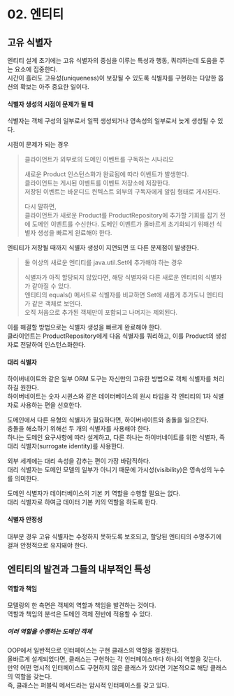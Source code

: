 # 02. 엔티티     
    
## 고유 식별자
엔티티 설계 초기에는 고유 식별자의 중심을 이루는 특성과 행동, 쿼리하는데 도움을 주는 요소에 집중한다.    
시간이 흘러도 고유성(uniqueness)이 보장될 수 있도록 식별자를 구현하는 다양한 옵션의 확보는 아주 중요한 일이다.    
    
#### 식별자 생성의 시점이 문제가 될 때    
식별자는 객체 구성의 일부로서 일찍 생성되거나 영속성의 일부로서 늦게 생성될 수 있다.    

시점이 문제가 되는 경우    

> 클라이언트가 외부로의 도메인 이벤트를 구독하는 시나리오 
>
> 새로운 Product 인스턴스화가 완료됨에 따라 이벤트가 발생한다.  
> 클라이언트는 게시된 이벤트를 이벤트 저장소에 저장한다.  
> 저장된 이벤트는 바운디드 컨텍스트 외부의 구독자에게 알림 형태로 게시된다.
>
> 다시 말하면,  
> 클라이언트가 새로운 Product를 ProductRepository에 추가할 기회를 잡기 전에 도메인 이벤트를 수신한다.
> 도메인 이벤트가 올바르게 초기화되기 위해선 식별자 생성을 빠르게 완료해야 한다.

엔티티가 저장될 때까지 식별자 생성이 지연되면 또 다른 문제점이 발생한다.

> 둘 이상의 새로운 엔티티를 java.util.Set에 추가해야 하는 경우
> 
> 식별자가 아직 할당되지 않았다면, 해당 식별자와 다른 새로운 엔티티의 식별자가 같아질 수 있다.  
> 엔티티의 equals() 메서드로 식별자를 비교하면 Set에 새롭게 추가도니 엔티티가 같은 객체로 보인다.  
> 오직 처음으로 추가된 객체만이 포함되고 나머지는 제외된다.
 
이를 해결할 방법으로는 식별자 생성을 빠르게 완료해야 한다.  
클라이언트는 ProductRepository에게 다음 식별자를 쿼리하고, 이를 Product의 생성자로 전달하여 인스턴스화한다.

#### 대리 식별자

하이버네이트와 같은 일부 ORM 도구는 자신만의 고유한 방법으로 객체 식별자를 처리하길 원한다.  
하이버네이트는 숫자 시퀀스와 같은 데이터베이스의 원시 타입을 각 엔티티의 1차 식별자로 사용하는 편을 선호한다.  

도메인에서 다른 유형의 식별자가 필요하다면, 하이버네이트와 충돌을 일으킨다.  
충돌을 해소하기 위해선 두 개의 식별자를 사용해야 한다.  
하나는 도메인 요구사항에 따라 설계하고, 다른 하나는 하이버네이트를 위한 식별자, 즉 대리 식별자(surrogate identity)를 사용한다.  

외부 세계에는 대리 속성을 감추는 편이 가장 바람직하다.  
대리 식별자는 도메인 모델의 일부가 아니기 때문에 가시성(visibility)은 영속성의 누수를 의미한다.  

도메인 식별자가 데이터베이스의 기본 키 역할을 수행할 필요는 없다.  
대리 식별자로 하여금 데이터 기본 키의 역할을 하도록 한다.

#### 식별자 안정성

대부분 경우 고유 식별자는 수정하지 못하도록 보호되고, 할당된 엔티티의 수명주기에 걸쳐 안정적으로 유지돼야 한다.

## 엔티티의 발견과 그들의 내부적인 특성

#### 역할과 책임

모델링의 한 측면은 객체의 역할과 책임을 발견하는 것이다.  
역할과 책임의 분석은 도메인 객체 전반에 적용할 수 있다.

##### 여러 역할을 수행하는 도메인 객체

OOP에서 일반적으로 인터페이스는 구현 클래스의 역할을 결정한다.  
올바르게 설계되었다면, 클래스는 구현하는 각 인터페이스마다 하나의 역할을 갖는다.  
만약 어떤 명시적 인터페이스도 구현하지 않은 클래스가 있다면 기본적으로 해당 클래스의 역할을 갖는다.  
즉, 클래스는 퍼블릭 메서드라는 암시적 인터페이스를 갖고 있다.